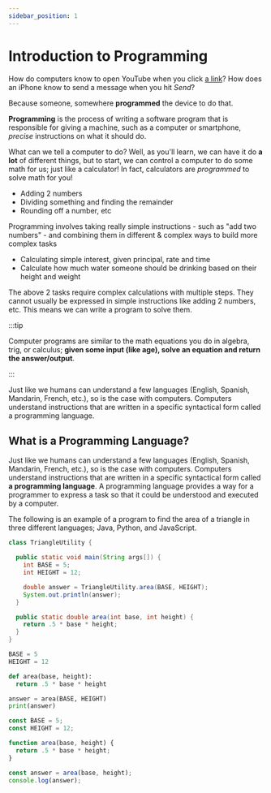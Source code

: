 ```yaml
---
sidebar_position: 1
---
```



# Introduction to Programming

How do computers know to open YouTube when you click [a link](https://www.youtube.com/watch?v=dQw4w9WgXcQ)? How does an iPhone know to send a message when you hit _Send_?

Because someone, somewhere **programmed** the device to do that.

**Programming** is the process of writing a software program that is responsible for giving a machine, such as a computer or smartphone, _precise_ instructions on what it should do.

What can we tell a computer to do? Well, as you'll learn, we can have it do **a lot** of different things, but to start,
we can control a computer to do some math for us; just like a calculator! In fact, calculators are _programmed_ to solve
math for you!

- Adding 2 numbers
- Dividing something and finding the remainder
- Rounding off a number, etc

Programming involves taking really simple instructions - such as "add two numbers" - and combining them in different &amp; complex ways to build more complex tasks

- Calculating simple interest, given principal, rate and time
- Calculate how much water someone should be drinking based on their height and weight

The above 2 tasks require complex calculations with multiple steps. They cannot usually be expressed in simple instructions like adding 2 numbers, etc. This means we can write a program to solve them.

:::tip

Computer programs are similar to the math equations you do in algebra, trig, or calculus; **given some input (like age), solve an equation and return the answer/output**.

:::

Just like we humans can understand a few languages (English, Spanish, Mandarin, French, etc.), so is the case with computers. Computers understand instructions that are written in a specific syntactical form called a programming language.

## What is a Programming Language?

Just like we humans can understand a few languages (English, Spanish, Mandarin, French, etc.), so is the case with computers. Computers understand instructions that are written in a specific syntactical form called **a programming language**. A programming language provides a way for a programmer to express a task so that it could be understood and executed by a computer.

The following is an example of a program to find the area of a triangle in three different languages; Java, Python, and JavaScript.

<Tabs>
<TabItem value="java" label="Java">

```java title="Find the area of a triangle"
class TriangleUtility {

  public static void main(String args[]) {
    int BASE = 5;
    int HEIGHT = 12;

    double answer = TriangleUtility.area(BASE, HEIGHT);
    System.out.println(answer);
  }

  public static double area(int base, int height) {
    return .5 * base * height;
  }
}
```

</TabItem>
<TabItem value="py" label="Python">

```py title="Find the area of a triangle"
BASE = 5
HEIGHT = 12

def area(base, height):
  return .5 * base * height

answer = area(BASE, HEIGHT)
print(answer)
```

</TabItem>
<TabItem value="js" label="JavaScript">

```js title="Find the area of a triangle"
const BASE = 5;
const HEIGHT = 12;

function area(base, height) {
  return .5 * base * height;
}

const answer = area(base, height);
console.log(answer);
```

</TabItem>
</Tabs>